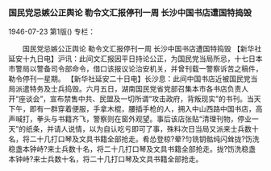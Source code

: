 ### 国民党忌嫉公正舆论  勒令文汇报停刊一周  长沙中国书店遭国特捣毁

1946-07-23
第1版()
专栏：

　　国民党忌嫉公正舆论
    勒令文汇报停刊一周
    长沙中国书店遭国特捣毁
    【新华社延安十九日电】沪讯：此间文汇报因平日持论公正，为国民党当局所忌，十七日本市警局以警备司令部命令，借口该报议论治安机关，并曾刊载一警察诉苦之稿件，勒令停刊一星期。
    【新华社延安二十日电】长沙息：此间中国书店近被国民党当局派遣特务及士兵捣毁。六月五日，湖南国民党省党部召集本市各书店负责人开“座谈会”，宣布禁售中共、民盟及一切所谓“攻击政府，背叛现实”的书刊。当天下午，即有一群穿着便服，手拿木棍，腰插手枪的人，拥入中山西路中国书店，高声喊打，拳头与书籍齐飞，警察则在窗外观望。事后该店张贴“清理刊物，停业一天”的纸条，并请人说情，以为自认吃亏即可了事，殊料次日当局又派来士兵数十名，将二十几打口琴及文具书籍全部抢走。肴怂登椋?晕?匀铣钥骷纯闪耸拢?饬洗稳盏本钟峙?来士兵数十名，将二十几打口琴及文具书籍全部抢走。拢?饬洗稳盏本钟峙?来士兵数十名，将二十几打口琴及文具书籍全部抢走。
